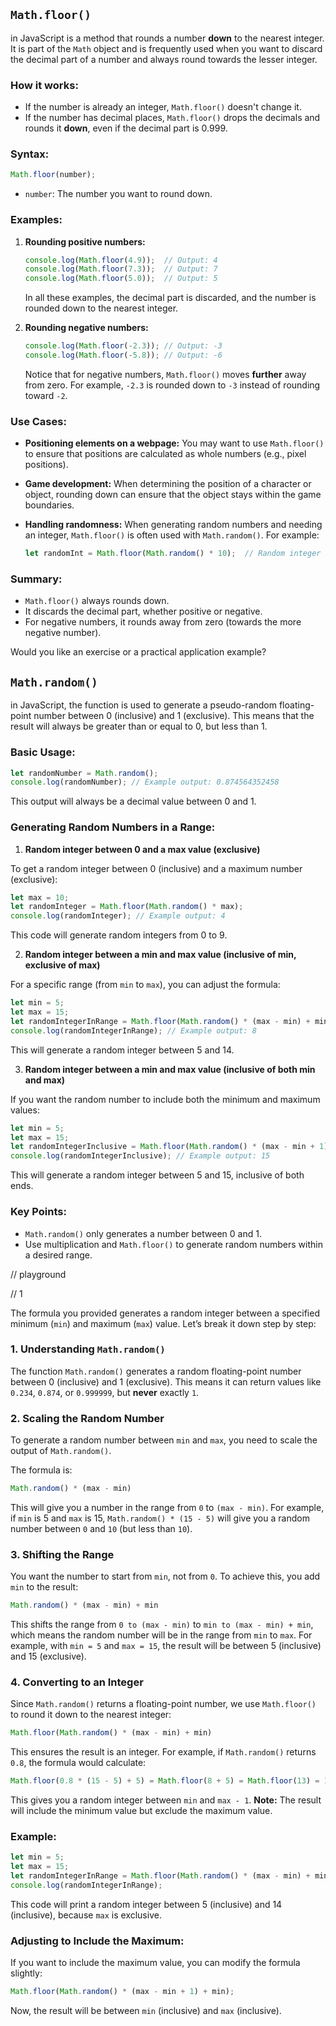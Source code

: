 ## `Math.floor()` 
in JavaScript is a method that rounds a number **down** to the nearest integer. It is part of the `Math` object and is frequently used when you want to discard the decimal part of a number and always round towards the lesser integer.

### How it works:

- If the number is already an integer, `Math.floor()` doesn't change it.
- If the number has decimal places, `Math.floor()` drops the decimals and rounds it **down**, even if the decimal part is 0.999.

### Syntax:
```javascript
Math.floor(number);
```

- `number`: The number you want to round down.

### Examples:

1. **Rounding positive numbers:**
   ```javascript
   console.log(Math.floor(4.9));  // Output: 4
   console.log(Math.floor(7.3));  // Output: 7
   console.log(Math.floor(5.0));  // Output: 5
   ```

   In all these examples, the decimal part is discarded, and the number is rounded down to the nearest integer.

2. **Rounding negative numbers:**
   ```javascript
   console.log(Math.floor(-2.3)); // Output: -3
   console.log(Math.floor(-5.8)); // Output: -6
   ```

   Notice that for negative numbers, `Math.floor()` moves **further** away from zero. For example, `-2.3` is rounded down to `-3` instead of rounding toward `-2`.

### Use Cases:

- **Positioning elements on a webpage:** You may want to use `Math.floor()` to ensure that positions are calculated as whole numbers (e.g., pixel positions).
  
- **Game development:** When determining the position of a character or object, rounding down can ensure that the object stays within the game boundaries.

- **Handling randomness:** When generating random numbers and needing an integer, `Math.floor()` is often used with `Math.random()`. For example:
  ```javascript
  let randomInt = Math.floor(Math.random() * 10);  // Random integer between 0 and 9
  ```

### Summary:
- `Math.floor()` always rounds down.
- It discards the decimal part, whether positive or negative.
- For negative numbers, it rounds away from zero (towards the more negative number).

Would you like an exercise or a practical application example?

## `Math.random()` 
in JavaScript, the  function is used to generate a pseudo-random floating-point number between 0 (inclusive) and 1 (exclusive). This means that the result will always be greater than or equal to 0, but less than 1. 

### Basic Usage:
```javascript
let randomNumber = Math.random();
console.log(randomNumber); // Example output: 0.874564352458
```

This output will always be a decimal value between 0 and 1.

### Generating Random Numbers in a Range:

1. **Random integer between 0 and a max value (exclusive)**

To get a random integer between 0 (inclusive) and a maximum number (exclusive):
```javascript
let max = 10;
let randomInteger = Math.floor(Math.random() * max);
console.log(randomInteger); // Example output: 4
```
This code will generate random integers from 0 to 9.

2. **Random integer between a min and max value (inclusive of min, exclusive of max)**

For a specific range (from `min` to `max`), you can adjust the formula:
```javascript
let min = 5;
let max = 15;
let randomIntegerInRange = Math.floor(Math.random() * (max - min) + min);
console.log(randomIntegerInRange); // Example output: 8
```
This will generate a random integer between 5 and 14.

3. **Random integer between a min and max value (inclusive of both min and max)**

If you want the random number to include both the minimum and maximum values:
```javascript
let min = 5;
let max = 15;
let randomIntegerInclusive = Math.floor(Math.random() * (max - min + 1) + min);
console.log(randomIntegerInclusive); // Example output: 15
```
This will generate a random integer between 5 and 15, inclusive of both ends.

### Key Points:
- `Math.random()` only generates a number between 0 and 1.
- Use multiplication and `Math.floor()` to generate random numbers within a desired range.


// playground

// 1

The formula you provided generates a random integer between a specified minimum (`min`) and maximum (`max`) value. Let’s break it down step by step:

### 1. **Understanding `Math.random()`**
The function `Math.random()` generates a random floating-point number between 0 (inclusive) and 1 (exclusive). This means it can return values like `0.234`, `0.874`, or `0.999999`, but **never** exactly `1`.

### 2. **Scaling the Random Number**
To generate a random number between `min` and `max`, you need to scale the output of `Math.random()`.

The formula is:
```javascript
Math.random() * (max - min)
```
This will give you a number in the range from `0` to `(max - min)`. For example, if `min` is 5 and `max` is 15, `Math.random() * (15 - 5)` will give you a random number between `0` and `10` (but less than `10`).

### 3. **Shifting the Range**
You want the number to start from `min`, not from `0`. To achieve this, you add `min` to the result:
```javascript
Math.random() * (max - min) + min
```
This shifts the range from `0 to (max - min)` to `min to (max - min) + min`, which means the random number will be in the range from `min` to `max`. For example, with `min = 5` and `max = 15`, the result will be between 5 (inclusive) and 15 (exclusive).

### 4. **Converting to an Integer**
Since `Math.random()` returns a floating-point number, we use `Math.floor()` to round it down to the nearest integer:
```javascript
Math.floor(Math.random() * (max - min) + min)
```
This ensures the result is an integer. For example, if `Math.random()` returns `0.8`, the formula would calculate:
```javascript
Math.floor(0.8 * (15 - 5) + 5) = Math.floor(8 + 5) = Math.floor(13) = 13
```
This gives you a random integer between `min` and `max - 1`. **Note:** The result will include the minimum value but exclude the maximum value.

### Example:
```javascript
let min = 5;
let max = 15;
let randomIntegerInRange = Math.floor(Math.random() * (max - min) + min);
console.log(randomIntegerInRange);
```
This code will print a random integer between 5 (inclusive) and 14 (inclusive), because `max` is exclusive.

### Adjusting to Include the Maximum:
If you want to include the maximum value, you can modify the formula slightly:
```javascript
Math.floor(Math.random() * (max - min + 1) + min);
```
Now, the result will be between `min` (inclusive) and `max` (inclusive).
